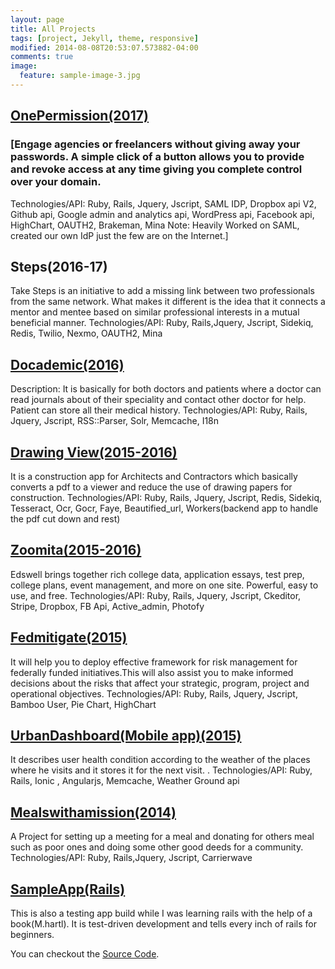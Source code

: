 ```yaml
---
layout: page
title: All Projects
tags: [project, Jekyll, theme, responsive]
modified: 2014-08-08T20:53:07.573882-04:00
comments: true
image:
  feature: sample-image-3.jpg
---
```


## [OnePermission(2017)](https://onepermission.com)

### [Engage agencies or freelancers without giving away your passwords. A simple click of a button allows you to provide and revoke access at any time giving you complete control over your domain.
Technologies/API: Ruby, Rails, Jquery, Jscript, SAML IDP, Dropbox api V2, Github api, Google admin and analytics api, WordPress api, Facebook api, HighChart, OAUTH2, Brakeman, Mina
Note: Heavily Worked on SAML, created our own IdP just the few are on the Internet.]

## Steps(2016-17)

Take Steps is an initiative to add a missing link between two professionals from the same network. What makes it different is the idea that it connects a mentor and mentee based on similar professional interests in a mutual beneficial manner.
Technologies/API: Ruby, Rails,Jquery, Jscript, Sidekiq, Redis, Twilio, Nexmo, OAUTH2, Mina

## [Docademic(2016)](https://docademic.com/)

Description: It is basically for both doctors and patients where a doctor can read journals about of their speciality and contact other doctor for help. Patient can store all their medical history.
Technologies/API: Ruby, Rails, Jquery, Jscript, RSS::Parser, Solr, Memcache, I18n

## [Drawing View(2015-2016)](http://drawingview.com/)

It is a construction app for Architects and Contractors which basically converts a pdf to a viewer and reduce the use of drawing papers for construction.
Technologies/API: Ruby, Rails, Jquery, Jscript, Redis, Sidekiq, Tesseract, Ocr, Gocr, Faye, Beautified_url, Workers(backend app to handle the pdf cut down and rest)

## [Zoomita(2015-2016)](https://www.edswell.com/)

Edswell brings together rich college data, application essays, test prep, college plans, event management, and more on one site. Powerful, easy to use, and free.
Technologies/API: Ruby, Rails, Jquery, Jscript, Ckeditor, Stripe, Dropbox, FB Api, Active_admin, Photofy

## [Fedmitigate(2015)](https://fedmitigate.com/)

It will help you to deploy effective framework for risk management for federally funded initiatives.This will also assist you to make informed decisions about the risks that affect your strategic, program, project and operational objectives. 
Technologies/API: Ruby, Rails, Jquery, Jscript, Bamboo User, Pie Chart, HighChart

## [UrbanDashboard(Mobile app)(2015)](http://urbandashboard.com/)

It describes user health condition according to the  weather of the places where he visits and it stores it for the next visit. .
Technologies/API: Ruby, Rails, Ionic , Angularjs, Memcache, Weather Ground api

## [Mealswithamission(2014)](http://mealswithamission.org/)

A Project for setting up a meeting for a meal and donating for others meal such as poor ones and doing some other good deeds for a community.
Technologies/API: Ruby, Rails,Jquery, Jscript, Carrierwave

## [SampleApp(Rails)](http://tweetin.herokuapp.com/)

This is also a testing app build while I was learning rails with the help of a book(M.hartl). It is test-driven development and tells every inch of rails for beginners.

You can checkout the [Source Code](https://github.com/nitanshu/sample_app).



